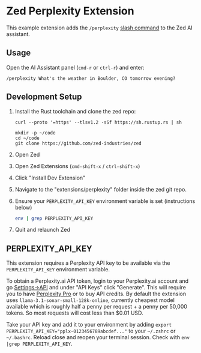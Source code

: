 # Zed Perplexity Extension

This example extension adds the `/perplexity` [slash command](https://zed.dev/docs/assistant/commands) to the Zed AI assistant.

## Usage

Open the AI Assistant panel (`cmd-r` or `ctrl-r`) and enter:

```
/perplexity What's the weather in Boulder, CO tomorrow evening?
```

## Development Setup

1. Install the Rust toolchain and clone the zed repo:

   ```
   curl --proto '=https' --tlsv1.2 -sSf https://sh.rustup.rs | sh

   mkdir -p ~/code
   cd ~/code
   git clone https://github.com/zed-industries/zed
   ```

1. Open Zed
1. Open Zed Extensions (`cmd-shift-x` / `ctrl-shift-x`)
1. Click "Install Dev Extension"
1. Navigate to the "extensions/perplexity" folder inside the zed git repo.
1. Ensure your `PERPLEXITY_API_KEY` environment variable is set (instructions below)

   ```sh
   env | grep PERPLEXITY_API_KEY
   ```

1. Quit and relaunch Zed

## PERPLEXITY_API_KEY

This extension requires a Perplexity API key to be available via the `PERPLEXITY_API_KEY` environment variable.

To obtain a Perplexity.ai API token, login to your Perplexity.ai account and go [Settings->API](https://www.perplexity.ai/settings/api) and under "API Keys" click "Generate". This will require you to have [Perplexity Pro](https://www.perplexity.ai/pro) or to buy API credits. By default the extension uses `llama-3.1-sonar-small-128k-online`, currently cheapest model available which is roughly half a penny per request + a penny per 50,000 tokens. So most requests will cost less than $0.01 USD.

Take your API key and add it to your environment by adding `export PERPLEXITY_API_KEY="pplx-0123456789abcdef..."` to your `~/.zshrc` or `~/.bashrc`. Reload close and reopen your terminal session. Check with `env |grep PERPLEXITY_API_KEY`.
